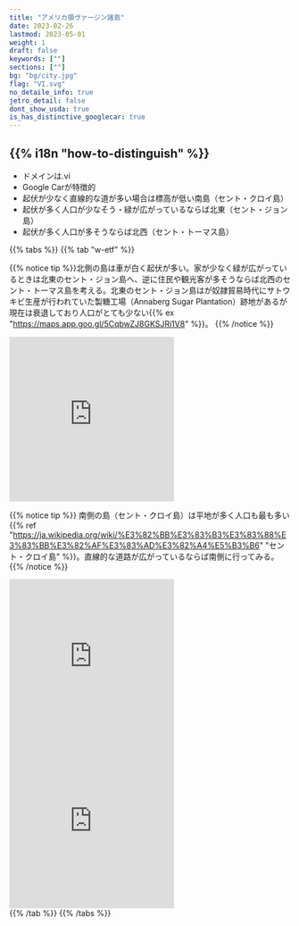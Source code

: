 ```yaml
---
title: "アメリカ領ヴァージン諸島"
date: 2023-02-26
lastmod: 2023-05-01
weight: 1
draft: false
keywords: [""]
sections: [""]
bg: "bg/city.jpg"
flag: "VI.svg"
no_detaile_info: true
jetro_detail: false
dont_show_usda: true
is_has_distinctive_googlecar: true
---
```


<div class="main-desciption country-description">
    <h2 class="section-title">{{% i18n "how-to-distinguish" %}}</h2>
    <ul class="rule-list">
        <li>ドメインは<span class="quiz">.vi</span></li>
        <li>Google Carが特徴的</li>
        <li>起伏が少なく直線的な道が多い場合は標高が低い<span class="quiz">南島（セント・クロイ島）</span></li>
        <li>起伏が多く人口が少なそう・緑が広がっているならば<span class="quiz">北東（セント・ジョン島）</span></li>
        <li>起伏が多く人口が多そうならば<span class="quiz">北西（セント・トーマス島）</span></li>
    </ul>
</div>

{{% tabs %}}
{{% tab "w-etf" %}}

{{% notice tip %}}北側の島は車が<span class="quiz">白</span>く起伏が多い。家が少なく緑が広がっているときは<span class="quiz">北東のセント・ジョン</span>島へ、逆に住民や観光客が多そうならば<span class="quiz">北西のセント・トーマス</span>島を考える。北東のセント・ジョン島はが奴隷貿易時代にサトウキビ生産が行われていた製糖工場（Annaberg Sugar Plantation）跡地があるが現在は衰退しており人口がとても少ない{{% ex "https://maps.app.goo.gl/5CqbwZJ8GKSJRi1V8" %}}。
{{% /notice %}}
<div class="googlemap-if">
<iframe src="https://www.google.com/maps/embed?pb=!4v1683844706042!6m8!1m7!1s3oeeosUfFRbfnC2iL9uhSQ!2m2!1d18.34326341799792!2d-64.75771262692705!3f282.7956575283312!4f-56.51068544939114!5f0.7820865974627469" width="295" height="295"style="border:0;" allowfullscreen="" loading="lazy" referrerpolicy="no-referrer-when-downgrade"></iframe>
</div>

{{% notice tip %}}
<span class="quiz">南側の島（セント・クロイ島）</span>は平地が多く人口も最も多い{{% ref "https://ja.wikipedia.org/wiki/%E3%82%BB%E3%83%B3%E3%83%88%E3%83%BB%E3%82%AF%E3%83%AD%E3%82%A4%E5%B3%B6" "セント・クロイ島" %}}。直線的な道路が広がっているならば南側に行ってみる。
{{% /notice %}}
<div class="googlemap-if">
<iframe src="https://www.google.com/maps/embed?pb=!4v1683468608791!6m8!1m7!1sGJvUrqOoZvfGAUkErhCNag!2m2!1d17.73002531779859!2d-64.74026630160122!3f159.42086040351649!4f-23.777725872264767!5f0.4000000000000002" width="295" height="295" style="border:0;" allowfullscreen="" loading="lazy" referrerpolicy="no-referrer-when-downgrade"></iframe>
<iframe src="https://www.google.com/maps/embed?pb=!4v1683468630595!6m8!1m7!1sDnaDtuUkvFSbifIANbl80w!2m2!1d17.68915204880862!2d-64.86403777173012!3f252.3491155368606!4f-17.452591588437528!5f0.7820865974627469" width="295" height="295" style="border:0;" allowfullscreen="" loading="lazy" referrerpolicy="no-referrer-when-downgrade"></iframe>
</div>
{{% /tab %}}
{{% /tabs %}}